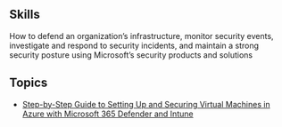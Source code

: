 ## Skills
How to defend an organization’s infrastructure, monitor security events, investigate and respond to security incidents, 
and maintain a strong security posture using Microsoft’s security products and solutions

## Topics
- <a href="https://github.com/NgethaWachira/Microsoft-Virtual-machine">Step-by-Step Guide to Setting Up and Securing Virtual Machines in Azure with Microsoft 365 Defender and Intune</a>
